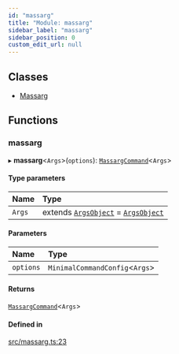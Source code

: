 ```yaml
---
id: "massarg"
title: "Module: massarg"
sidebar_label: "massarg"
sidebar_position: 0
custom_edit_url: null
---
```


## Classes

- [Massarg](../classes/massarg.Massarg.md)

## Functions

### massarg

▸ **massarg**\<`Args`\>(`options`): [`MassargCommand`](../classes/command.MassargCommand.md)\<`Args`\>

#### Type parameters

| Name | Type |
| :------ | :------ |
| `Args` | extends [`ArgsObject`](command.md#argsobject-8) = [`ArgsObject`](command.md#argsobject-8) |

#### Parameters

| Name | Type |
| :------ | :------ |
| `options` | `MinimalCommandConfig`\<`Args`\> |

#### Returns

[`MassargCommand`](../classes/command.MassargCommand.md)\<`Args`\>

#### Defined in

[src/massarg.ts:23](https://github.com/chenasraf/massarg/blob/48b3e64/src/massarg.ts#L23)
